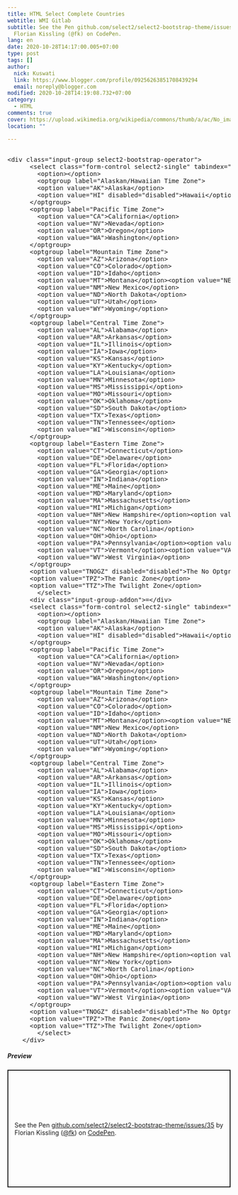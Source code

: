 ```yaml
---
title: HTML Select Complete Countries
webtitle: WMI Gitlab
subtitle: See the Pen github.com/select2/select2-bootstrap-theme/issues/35 by
  Florian Kissling (@fk) on CodePen.
lang: en
date: 2020-10-28T14:17:00.005+07:00
type: post
tags: []
author:
  nick: Kuswati
  link: https://www.blogger.com/profile/09256263851708439294
  email: noreply@blogger.com
modified: 2020-10-28T14:19:08.732+07:00
category:
  - HTML
comments: true
cover: https://upload.wikimedia.org/wikipedia/commons/thumb/a/ac/No_image_available.svg/2048px-No_image_available.svg.png
location: ""

---
```


<pre><br>&lt;div class="input-group select2-bootstrap-operator"&gt;<br>      &lt;select class="form-control select2-single" tabindex="-1" aria-hidden="true"&gt;<br>        &lt;option&gt;&lt;/option&gt;<br>        &lt;optgroup label="Alaskan/Hawaiian Time Zone"&gt;<br>        &lt;option value="AK"&gt;Alaska&lt;/option&gt;<br>        &lt;option value="HI" disabled="disabled"&gt;Hawaii&lt;/option&gt;<br>      &lt;/optgroup&gt;<br>      &lt;optgroup label="Pacific Time Zone"&gt;<br>        &lt;option value="CA"&gt;California&lt;/option&gt;<br>        &lt;option value="NV"&gt;Nevada&lt;/option&gt;<br>        &lt;option value="OR"&gt;Oregon&lt;/option&gt;<br>        &lt;option value="WA"&gt;Washington&lt;/option&gt;<br>      &lt;/optgroup&gt;<br>      &lt;optgroup label="Mountain Time Zone"&gt;<br>        &lt;option value="AZ"&gt;Arizona&lt;/option&gt;<br>        &lt;option value="CO"&gt;Colorado&lt;/option&gt;<br>        &lt;option value="ID"&gt;Idaho&lt;/option&gt;<br>        &lt;option value="MT"&gt;Montana&lt;/option&gt;&lt;option value="NE"&gt;Nebraska&lt;/option&gt;<br>        &lt;option value="NM"&gt;New Mexico&lt;/option&gt;<br>        &lt;option value="ND"&gt;North Dakota&lt;/option&gt;<br>        &lt;option value="UT"&gt;Utah&lt;/option&gt;<br>        &lt;option value="WY"&gt;Wyoming&lt;/option&gt;<br>      &lt;/optgroup&gt;<br>      &lt;optgroup label="Central Time Zone"&gt;<br>        &lt;option value="AL"&gt;Alabama&lt;/option&gt;<br>        &lt;option value="AR"&gt;Arkansas&lt;/option&gt;<br>        &lt;option value="IL"&gt;Illinois&lt;/option&gt;<br>        &lt;option value="IA"&gt;Iowa&lt;/option&gt;<br>        &lt;option value="KS"&gt;Kansas&lt;/option&gt;<br>        &lt;option value="KY"&gt;Kentucky&lt;/option&gt;<br>        &lt;option value="LA"&gt;Louisiana&lt;/option&gt;<br>        &lt;option value="MN"&gt;Minnesota&lt;/option&gt;<br>        &lt;option value="MS"&gt;Mississippi&lt;/option&gt;<br>        &lt;option value="MO"&gt;Missouri&lt;/option&gt;<br>        &lt;option value="OK"&gt;Oklahoma&lt;/option&gt;<br>        &lt;option value="SD"&gt;South Dakota&lt;/option&gt;<br>        &lt;option value="TX"&gt;Texas&lt;/option&gt;<br>        &lt;option value="TN"&gt;Tennessee&lt;/option&gt;<br>        &lt;option value="WI"&gt;Wisconsin&lt;/option&gt;<br>      &lt;/optgroup&gt;<br>      &lt;optgroup label="Eastern Time Zone"&gt;<br>        &lt;option value="CT"&gt;Connecticut&lt;/option&gt;<br>        &lt;option value="DE"&gt;Delaware&lt;/option&gt;<br>        &lt;option value="FL"&gt;Florida&lt;/option&gt;<br>        &lt;option value="GA"&gt;Georgia&lt;/option&gt;<br>        &lt;option value="IN"&gt;Indiana&lt;/option&gt;<br>        &lt;option value="ME"&gt;Maine&lt;/option&gt;<br>        &lt;option value="MD"&gt;Maryland&lt;/option&gt;<br>        &lt;option value="MA"&gt;Massachusetts&lt;/option&gt;<br>        &lt;option value="MI"&gt;Michigan&lt;/option&gt;<br>        &lt;option value="NH"&gt;New Hampshire&lt;/option&gt;&lt;option value="NJ"&gt;New Jersey&lt;/option&gt;<br>        &lt;option value="NY"&gt;New York&lt;/option&gt;<br>        &lt;option value="NC"&gt;North Carolina&lt;/option&gt;<br>        &lt;option value="OH"&gt;Ohio&lt;/option&gt;<br>        &lt;option value="PA"&gt;Pennsylvania&lt;/option&gt;&lt;option value="RI"&gt;Rhode Island&lt;/option&gt;&lt;option value="SC"&gt;South Carolina&lt;/option&gt;<br>        &lt;option value="VT"&gt;Vermont&lt;/option&gt;&lt;option value="VA"&gt;Virginia&lt;/option&gt;<br>        &lt;option value="WV"&gt;West Virginia&lt;/option&gt;<br>      &lt;/optgroup&gt;<br>      &lt;option value="TNOGZ" disabled="disabled"&gt;The No Optgroup Zone&lt;/option&gt;<br>      &lt;option value="TPZ"&gt;The Panic Zone&lt;/option&gt;<br>      &lt;option value="TTZ"&gt;The Twilight Zone&lt;/option&gt;<br>		&lt;/select&gt;<br>      &lt;div class="input-group-addon"&gt;=&lt;/div&gt;<br>      &lt;select class="form-control select2-single" tabindex="-1" aria-hidden="true"&gt;<br>        &lt;option&gt;&lt;/option&gt;<br>        &lt;optgroup label="Alaskan/Hawaiian Time Zone"&gt;<br>        &lt;option value="AK"&gt;Alaska&lt;/option&gt;<br>        &lt;option value="HI" disabled="disabled"&gt;Hawaii&lt;/option&gt;<br>      &lt;/optgroup&gt;<br>      &lt;optgroup label="Pacific Time Zone"&gt;<br>        &lt;option value="CA"&gt;California&lt;/option&gt;<br>        &lt;option value="NV"&gt;Nevada&lt;/option&gt;<br>        &lt;option value="OR"&gt;Oregon&lt;/option&gt;<br>        &lt;option value="WA"&gt;Washington&lt;/option&gt;<br>      &lt;/optgroup&gt;<br>      &lt;optgroup label="Mountain Time Zone"&gt;<br>        &lt;option value="AZ"&gt;Arizona&lt;/option&gt;<br>        &lt;option value="CO"&gt;Colorado&lt;/option&gt;<br>        &lt;option value="ID"&gt;Idaho&lt;/option&gt;<br>        &lt;option value="MT"&gt;Montana&lt;/option&gt;&lt;option value="NE"&gt;Nebraska&lt;/option&gt;<br>        &lt;option value="NM"&gt;New Mexico&lt;/option&gt;<br>        &lt;option value="ND"&gt;North Dakota&lt;/option&gt;<br>        &lt;option value="UT"&gt;Utah&lt;/option&gt;<br>        &lt;option value="WY"&gt;Wyoming&lt;/option&gt;<br>      &lt;/optgroup&gt;<br>      &lt;optgroup label="Central Time Zone"&gt;<br>        &lt;option value="AL"&gt;Alabama&lt;/option&gt;<br>        &lt;option value="AR"&gt;Arkansas&lt;/option&gt;<br>        &lt;option value="IL"&gt;Illinois&lt;/option&gt;<br>        &lt;option value="IA"&gt;Iowa&lt;/option&gt;<br>        &lt;option value="KS"&gt;Kansas&lt;/option&gt;<br>        &lt;option value="KY"&gt;Kentucky&lt;/option&gt;<br>        &lt;option value="LA"&gt;Louisiana&lt;/option&gt;<br>        &lt;option value="MN"&gt;Minnesota&lt;/option&gt;<br>        &lt;option value="MS"&gt;Mississippi&lt;/option&gt;<br>        &lt;option value="MO"&gt;Missouri&lt;/option&gt;<br>        &lt;option value="OK"&gt;Oklahoma&lt;/option&gt;<br>        &lt;option value="SD"&gt;South Dakota&lt;/option&gt;<br>        &lt;option value="TX"&gt;Texas&lt;/option&gt;<br>        &lt;option value="TN"&gt;Tennessee&lt;/option&gt;<br>        &lt;option value="WI"&gt;Wisconsin&lt;/option&gt;<br>      &lt;/optgroup&gt;<br>      &lt;optgroup label="Eastern Time Zone"&gt;<br>        &lt;option value="CT"&gt;Connecticut&lt;/option&gt;<br>        &lt;option value="DE"&gt;Delaware&lt;/option&gt;<br>        &lt;option value="FL"&gt;Florida&lt;/option&gt;<br>        &lt;option value="GA"&gt;Georgia&lt;/option&gt;<br>        &lt;option value="IN"&gt;Indiana&lt;/option&gt;<br>        &lt;option value="ME"&gt;Maine&lt;/option&gt;<br>        &lt;option value="MD"&gt;Maryland&lt;/option&gt;<br>        &lt;option value="MA"&gt;Massachusetts&lt;/option&gt;<br>        &lt;option value="MI"&gt;Michigan&lt;/option&gt;<br>        &lt;option value="NH"&gt;New Hampshire&lt;/option&gt;&lt;option value="NJ"&gt;New Jersey&lt;/option&gt;<br>        &lt;option value="NY"&gt;New York&lt;/option&gt;<br>        &lt;option value="NC"&gt;North Carolina&lt;/option&gt;<br>        &lt;option value="OH"&gt;Ohio&lt;/option&gt;<br>        &lt;option value="PA"&gt;Pennsylvania&lt;/option&gt;&lt;option value="RI"&gt;Rhode Island&lt;/option&gt;&lt;option value="SC"&gt;South Carolina&lt;/option&gt;<br>        &lt;option value="VT"&gt;Vermont&lt;/option&gt;&lt;option value="VA"&gt;Virginia&lt;/option&gt;<br>        &lt;option value="WV"&gt;West Virginia&lt;/option&gt;<br>      &lt;/optgroup&gt;<br>      &lt;option value="TNOGZ" disabled="disabled"&gt;The No Optgroup Zone&lt;/option&gt;<br>      &lt;option value="TPZ"&gt;The Panic Zone&lt;/option&gt;<br>      &lt;option value="TTZ"&gt;The Twilight Zone&lt;/option&gt;<br>		&lt;/select&gt;<br>    &lt;/div&gt;<br></pre> <h5>Preview</h5><p class="codepen" data-height="265" data-theme-id="dark" data-default-tab="html,result" data-user="fk" data-slug-hash="pEzaOv" style="height: 265px; box-sizing: border-box; display: flex; align-items: center; justify-content: center; border: 2px solid; margin: 1em 0; padding: 1em;" data-pen-title="github.com/select2/select2-bootstrap-theme/issues/35">  <span>See the Pen <a href="https://codepen.io/fk/pen/pEzaOv" rel="noopener noreferer nofollow">  github.com/select2/select2-bootstrap-theme/issues/35</a> by Florian Kissling (<a href="https://codepen.io/fk" rel="noopener noreferer nofollow">@fk</a>)   on <a href="https://codepen.io" rel="noopener noreferer nofollow">CodePen</a>.</span></p><script async="" src="https://static.codepen.io/assets/embed/ei.js"></script>